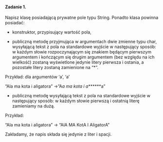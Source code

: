 #### Zadanie 1.

Napisz klasę posiadającą prywatne pole typu String. Ponadto klasa powinna posiadać:

- konstruktor, przypisujący wartość pola,

- publiczną metodę przyjmująca w argumentach dwie zmienne typu char,  wysyłającą tekst z pola na standardowe wyjście w następujący sposób: w każdym słowie rozpoczynającym się znakiem będącym pierwszym argumentem  i kończącym się drugim argumentem (bez względu na ich wielkość) zostaną wyświetlone jedynie litery pierwsza i ostania, a pozostałe litery zostaną zamienione na “*”. 

Przykład: dla argumentów ‘a’, ‘a’

“Ala ma kota i aligatora” ->”A*a ma kota i a*******a”

- publiczną metodę wysyłającą tekst z pola na standardowe wyjście w następujący sposób: w każdym słowie pierwszą i ostatnią literę zamieniamy na dużą.

Przykład: 

“Ala ma kota i aligatora” -> “AlA MA KotA I AligatorA”

Zakładamy, że napis składa się jedynie z liter i spacji.
